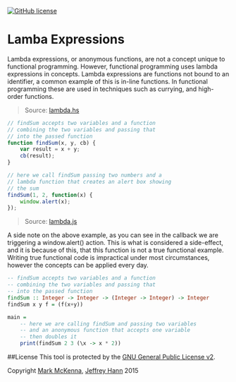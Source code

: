 [![GitHub license](https://img.shields.io/github/license/obihann-learning/functional-programming.svg)](https://github.com/obihann-learning/functional-programming/blob/master/LICENSE)

# Lamba Expressions

Lambda expressions, or anonymous functions, are not a concept unique to functional programming. However, functional programming uses lambda expressions in concepts.
Lambda expressions are functions not bound to an identifier, a common example of this is in-line functions. In functional programming these are used
in techniques such as currying, and high-order functions.

> Source: [lambda.hs](lambda.hs)

```javascript
// findSum accepts two variables and a function
// combining the two variables and passing that 
// into the passed function
function findSum(x, y, cb) {
    var result = x + y;
    cb(result);
}

// here we call findSum passing two numbers and a 
// lambda function that creates an alert box showing
// the sum
findSum(1, 2, function(x) {
    window.alert(x);
});
```

> Source: [lambda.js](lambda.js)


A side note on the above example, as you can see in the callback we are triggering a window.alert() action. This is what is considered
a side-effect, and it is because of this, that this function is not a true functional example. Writing true functional code is 
impractical under most circumstances, however the concepts can be applied every day.

```haskell
-- findSum accepts two variables and a function
-- combining the two variables and passing that 
-- into the passed function
findSum :: Integer -> Integer -> (Integer -> Integer) -> Integer
findSum x y f = (f(x+y)) 

main = 
    -- here we are calling findSum and passing two variables
    -- and an anonymous function that accepts one variable
    -- then doubles it
    print(findSum 2 3 (\x -> x * 2))
```

##License
This tool is protected by the [GNU General Public License v2](http://www.gnu.org/licenses/gpl-2.0.html).

Copyright [Mark McKenna](https://github.com/markmckenna), [Jeffrey Hann](http://jeffreyhann.ca/) 2015
